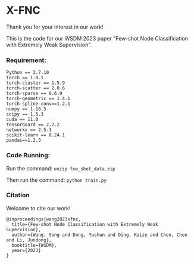 # X-FNC

Thank you for your interest in our work! </br>

This is the code for our WSDM 2023 paper "Few-shot Node Classification with Extremely Weak Supervision".

### Requirement:
`Python == 3.7.10`  
`torch == 1.8.1`  
`torch-cluster == 1.5.9`  
`torch-scatter == 2.0.6`  
`torch-sparse == 0.6.9`  
`torch-geometric == 1.4.1`  
`torch-spline-conv==1.2.1`  
`numpy == 1.18.5`  
`scipy == 1.5.3`  
`cuda == 11.0`  
`tensorboard == 2.2.2`  
`networkx == 2.5.1`  
`scikit-learn == 0.24.1`  
`pandas==1.2.3`  


### Code Running:
Run the command: 
`unzip few_shot_data.zip`

Then run the command:
`python train.py`


### Citation
Welcome to cite our work! </br>
```
@inproceedings{wang2023xfnc,  
  title={Few-shot Node Classification with Extremely Weak Supervision},  
  author={Wang, Song and Dong, Yushun and Ding, Kaize and Chen, Chen and Li, Jundong},  
  booktitle={WSDM},  
  year={2023}  
}
```
